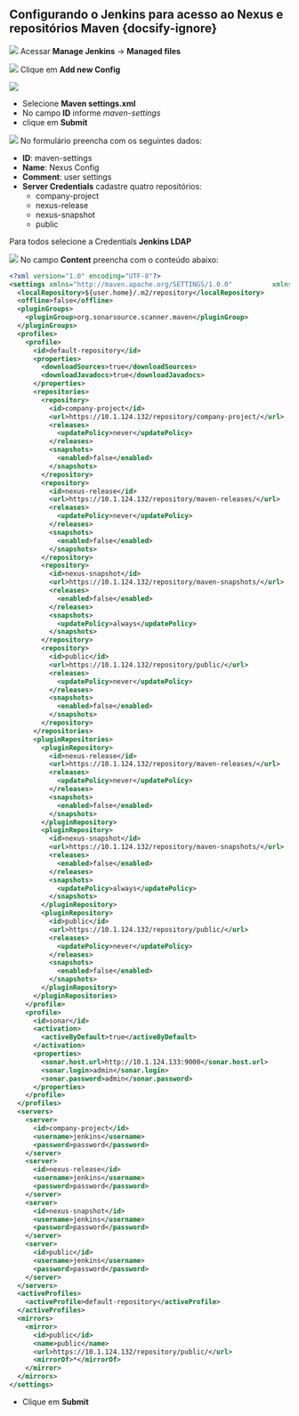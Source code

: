 ## Configurando o Jenkins para acesso ao Nexus e repositórios Maven {docsify-ignore}
![](/images/fig54-jenkins.png)
Acessar **Manage Jenkins** -> **Managed files**

![](/images/fig55-jenkins.png)
Clique em **Add new Config**

![](/images/fig56-jenkins.png)
- Selecione **Maven settings.xml**
- No campo **ID** informe _maven-settings_
- clique em **Submit**

![](/images/fig57-jenkins.png)
No formulário preencha com os seguintes dados:
- **ID**: maven-settings
- **Name**: Nexus Config
- **Comment**: user settings
- **Server Credentials** cadastre quatro repositórios:
  - company-project
  - nexus-release
  - nexus-snapshot
  - public

Para todos selecione a Credentials **Jenkins LDAP**

![](/images/fig58-jenkins.png)
No campo **Content** preencha com o conteúdo abaixo:
```xml
<?xml version="1.0" encoding="UTF-8"?>
<settings xmlns="http://maven.apache.org/SETTINGS/1.0.0"          xmlns:xsi="http://www.w3.org/2001/XMLSchema-instance"          xsi:schemaLocation="http://maven.apache.org/SETTINGS/1.0.0 http://maven.apache.org/xsd/settings-1.0.0.xsd">
  <localRepository>${user.home}/.m2/repository</localRepository>
  <offline>false</offline>
  <pluginGroups>
    <pluginGroup>org.sonarsource.scanner.maven</pluginGroup>
  </pluginGroups>
  <profiles>
    <profile>
      <id>default-repository</id>
      <properties>
        <downloadSources>true</downloadSources>
        <downloadJavadocs>true</downloadJavadocs>
      </properties>
      <repositories>
        <repository>
          <id>company-project</id>
          <url>https://10.1.124.132/repository/company-project/</url>
          <releases>
            <updatePolicy>never</updatePolicy>
          </releases>
          <snapshots>
            <enabled>false</enabled>
          </snapshots>
        </repository>
        <repository>
          <id>nexus-release</id>
          <url>https://10.1.124.132/repository/maven-releases/</url>
          <releases>
            <updatePolicy>never</updatePolicy>
          </releases>
          <snapshots>
            <enabled>false</enabled>
          </snapshots>
        </repository>
        <repository>
          <id>nexus-snapshot</id>
          <url>https://10.1.124.132/repository/maven-snapshots/</url>
          <releases>
            <enabled>false</enabled>
          </releases>
          <snapshots>
            <updatePolicy>always</updatePolicy>
          </snapshots>
        </repository>
        <repository>
          <id>public</id>
          <url>https://10.1.124.132/repository/public/</url>
          <releases>
            <updatePolicy>never</updatePolicy>
          </releases>
          <snapshots>
            <enabled>false</enabled>
          </snapshots>
        </repository>
      </repositories>
      <pluginRepositories>
        <pluginRepository>
          <id>nexus-release</id>
          <url>https://10.1.124.132/repository/maven-releases/</url>
          <releases>
            <updatePolicy>never</updatePolicy>
          </releases>
          <snapshots>
            <enabled>false</enabled>
          </snapshots>
        </pluginRepository>
        <pluginRepository>
          <id>nexus-snapshot</id>
          <url>https://10.1.124.132/repository/maven-snapshots/</url>
          <releases>
            <enabled>false</enabled>
          </releases>
          <snapshots>
            <updatePolicy>always</updatePolicy>
          </snapshots>
        </pluginRepository>
        <pluginRepository>
          <id>public</id>
          <url>https://10.1.124.132/repository/public/</url>
          <releases>
            <updatePolicy>never</updatePolicy>
          </releases>
          <snapshots>
            <enabled>false</enabled>
          </snapshots>
        </pluginRepository>
      </pluginRepositories>
    </profile>
    <profile>
      <id>sonar</id>
      <activation>
        <activeByDefault>true</activeByDefault>
      </activation>
      <properties>
        <sonar.host.url>http://10.1.124.133:9000</sonar.host.url>
        <sonar.login>admin</sonar.login>
        <sonar.password>admin</sonar.password>
      </properties>
    </profile>
  </profiles>
  <servers>
    <server>
      <id>company-project</id>
      <username>jenkins</username>
      <password>password</password>
    </server>
    <server>
      <id>nexus-release</id>
      <username>jenkins</username>
      <password>password</password>
    </server>
    <server>
      <id>nexus-snapshot</id>
      <username>jenkins</username>
      <password>password</password>
    </server>
    <server>
      <id>public</id>
      <username>jenkins</username>
      <password>password</password>
    </server>
  </servers>
  <activeProfiles>
    <activeProfile>default-repository</activeProfile>
  </activeProfiles>
  <mirrors>
    <mirror>
      <id>public</id>
      <name>public</name>
      <url>https://10.1.124.132/repository/public/</url>
      <mirrorOf>*</mirrorOf>
    </mirror>
  </mirrors>
</settings>
```

- Clique em **Submit**
